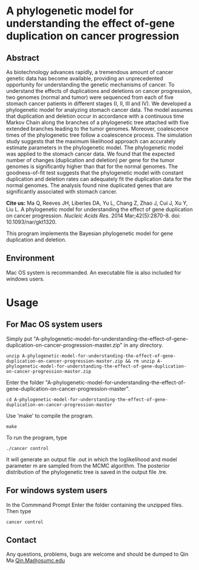 # A phylogenetic model for understanding the effect of-gene duplication on cancer progression

## Abstract

As biotechnology advances rapidly, a tremendous amount of cancer genetic data has become available, providing an unprecedented opportunity for understanding the genetic mechanisms of cancer. To understand the effects of duplications and deletions on cancer progression, two genomes (normal and tumor) were sequenced from each of five stomach cancer patients in different stages (I, II, III and IV). We developed a phylogenetic model for analyzing stomach cancer data. The model assumes that duplication and deletion occur in accordance with a continuous time Markov Chain along the branches of a phylogenetic tree attached with five extended branches leading to the tumor genomes. Moreover, coalescence times of the phylogenetic tree follow a coalescence process. The simulation study suggests that the maximum likelihood approach can accurately estimate parameters in the phylogenetic model. The phylogenetic model was applied to the stomach cancer data. We found that the expected number of changes (duplication and deletion) per gene for the tumor genomes is significantly higher than that for the normal genomes. The goodness-of-fit test suggests that the phylogenetic model with constant duplication and deletion rates can adequately fit the duplication data for the normal genomes. The analysis found nine duplicated genes that are significantly associated with stomach cancer.

**Cite us:** Ma Q, Reeves JH, Liberles DA, Yu L, Chang Z, Zhao J, Cui J, Xu Y, Liu L. A phylogenetic model for understanding the effect of gene duplication on cancer progression. *Nucleic Acids Res.* 2014 Mar;42(5):2870-8. doi: 10.1093/nar/gkt1320.

This program implements the Bayesian phylogenetic model for gene duplication and deletion.

## Environment 
Mac OS system is recommanded. An executable file is also included for windows users.

# Usage

## For Mac OS system users

Simply put "A-phylogenetic-model-for-understanding-the-effect-of-gene-duplication-on-cancer-progression-master.zip" in any directory.

```
unzip A-phylogenetic-model-for-understanding-the-effect-of-gene-duplication-on-cancer-progression-master.zip && rm unzip A-phylogenetic-model-for-understanding-the-effect-of-gene-duplication-on-cancer-progression-master.zip
```

Enter the folder "A-phylogenetic-model-for-understanding-the-effect-of-gene-duplication-on-cancer-progression-master".

```
cd A-phylogenetic-model-for-understanding-the-effect-of-gene-duplication-on-cancer-progression-master
```

Use 'make' to compile the program.

```
make
```

To run the program, type
```
./cancer control
```
 It will generate an output file .out in which the loglikelihood and model parameter m are sampled from the MCMC algorithm. The posterior distribution of the phylogenetic tree is saved in the output file .tre.

## For windows system users
In the Commmand Prompt
Enter the folder containing the unzipped files.
Then type
```
cancer control
```

## Contact

Any questions, problems, bugs are welcome and should be dumped to
Qin Ma <Qin.Ma@osumc.edu>

